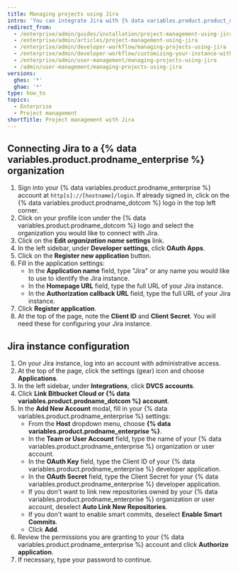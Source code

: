 ```yaml
---
title: Managing projects using Jira
intro: 'You can integrate Jira with {% data variables.product.product_name %} for project management.'
redirect_from:
  - /enterprise/admin/guides/installation/project-management-using-jira
  - /enterprise/admin/articles/project-management-using-jira
  - /enterprise/admin/developer-workflow/managing-projects-using-jira
  - /enterprise/admin/developer-workflow/customizing-your-instance-with-integrations
  - /enterprise/admin/user-management/managing-projects-using-jira
  - /admin/user-management/managing-projects-using-jira
versions:
  ghes: '*'
  ghae: '*'
type: how_to
topics:
  - Enterprise
  - Project management
shortTitle: Project management with Jira
---
```

## Connecting Jira to a {% data variables.product.prodname_enterprise %} organization

1. Sign into your {% data variables.product.prodname_enterprise %} account at `http[s]://[hostname]/login`. If already signed in, click on the {% data variables.product.prodname_dotcom %} logo in the top left corner.
2. Click on your profile icon under the {% data variables.product.prodname_dotcom %} logo and select the organization you would like to connect with Jira.
3. Click on the **Edit _organization name_ settings** link.
4. In the left sidebar, under **Developer settings**, click **OAuth Apps**.
5. Click on the **Register new application** button.
6. Fill in the application settings:
    - In the **Application name** field, type "Jira" or any name you would like to use to identify the Jira instance.
    - In the **Homepage URL** field, type the full URL of your Jira instance.
    - In the **Authorization callback URL** field, type the full URL of your Jira instance.
7. Click **Register application**.
8. At the top of the page, note the **Client ID** and **Client Secret**. You will need these for configuring your Jira instance.

## Jira instance configuration

1. On your Jira instance, log into an account with administrative access.
2. At the top of the page, click the settings (gear) icon and choose **Applications**.
3. In the left sidebar, under **Integrations**, click **DVCS accounts**.
4. Click **Link Bitbucket Cloud or {% data variables.product.prodname_dotcom %} account**.
5. In the **Add New Account** modal, fill in your {% data variables.product.prodname_enterprise %} settings:
    - From the **Host** dropdown menu, choose **{% data variables.product.prodname_enterprise %}**.
    - In the **Team or User Account** field, type the name of your {% data variables.product.prodname_enterprise %} organization or user account.
    - In the **OAuth Key** field, type the Client ID of your {% data variables.product.prodname_enterprise %} developer application.
    - In the **OAuth Secret** field, type the Client Secret for your {% data variables.product.prodname_enterprise %} developer application.
    - If you don't want to link new repositories owned by your {% data variables.product.prodname_enterprise %} organization or user account, deselect **Auto Link New Repositories**.
    - If you don't want to enable smart commits, deselect **Enable Smart Commits**.
    - Click **Add**.
6. Review the permissions you are granting to your {% data variables.product.prodname_enterprise %} account and click **Authorize application**.
7. If necessary, type your password to continue.
